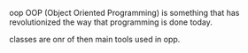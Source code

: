 oop
OOP (Object Oriented Programming) is something that has revolutionized
the way that programming is done today.

classes are onr of then main tools used in opp.

